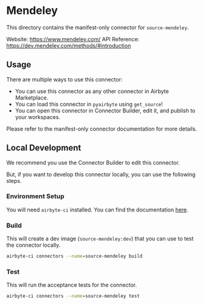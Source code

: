 # Mendeley
This directory contains the manifest-only connector for `source-mendeley`.

Website: https://www.mendeley.com/
API Reference: https://dev.mendeley.com/methods/#introduction

## Usage
There are multiple ways to use this connector:
- You can use this connector as any other connector in Airbyte Marketplace.
- You can load this connector in `pyairbyte` using `get_source`!
- You can open this connector in Connector Builder, edit it, and publish to your workspaces.

Please refer to the manifest-only connector documentation for more details.

## Local Development
We recommend you use the Connector Builder to edit this connector.

But, if you want to develop this connector locally, you can use the following steps.

### Environment Setup
You will need `airbyte-ci` installed. You can find the documentation [here](airbyte-ci).

### Build
This will create a dev image (`source-mendeley:dev`) that you can use to test the connector locally.
```bash
airbyte-ci connectors --name=source-mendeley build
```

### Test
This will run the acceptance tests for the connector.
```bash
airbyte-ci connectors --name=source-mendeley test
```

